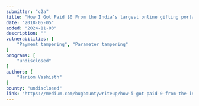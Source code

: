 ```yaml
---
submitter: "c2a"
title: "How I Got Paid $0 From the India’s largest online gifting portal — Bug Bounty Program"
date: "2018-05-05"
added: "2024-11-03"
description: ""
vulnerabilities: [
    "Payment tampering", "Parameter tampering"
]
programs: [
    "undisclosed"
]
authors: [
    "Hariom Vashisth"
]
bounty: "undisclosed"
link: "https://medium.com/bugbountywriteup/how-i-got-paid-0-from-the-indias-largest-online-gifting-portal-bug-bounty-program-fd9e14f9ca20"
---
```




